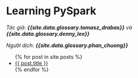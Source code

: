 # Learning PySpark

*Tác giả: __{{site.data.glossary.tomasz_drabas}}__ và __{{site.data.glossary.denny_lee}}__*

*Người dịch: __{{site.data.glossary.phan_chuong}}__*

<ul>
  {% for post in site.posts %}
    <li>
      <a href="{{ post.url }}">{{ post.title }}</a>
    </li>
  {% endfor %}
</ul>
